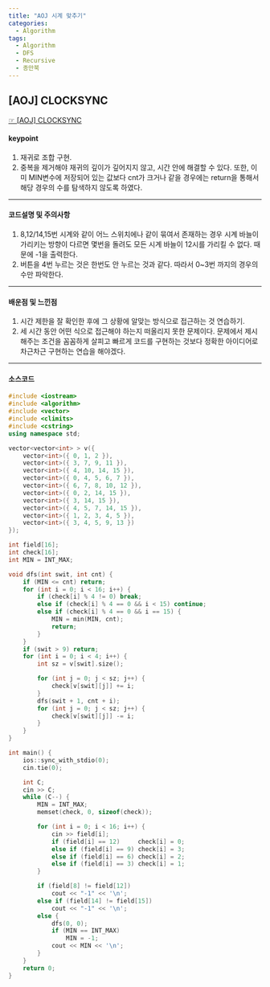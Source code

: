 ```yaml
---
title: "AOJ 시계 맞추기"
categories:
  - Algorithm
tags:
  - Algorithm
  - DFS
  - Recursive
  - 종만북
---
```


## [AOJ] CLOCKSYNC
 [☞ [AOJ] CLOCKSYNC](https://www.algospot.com/judge/problem/read/CLOCKSYNC)

#### keypoint
1. 재귀로 조합 구현.
2. 중복을 제거해야 재귀의 깊이가 깊어지지 않고, 시간 안에 해결할 수 있다. 또한, 이미 MIN변수에 저장되어 있는 값보다 cnt가 크거나 같을 경우에는 return을 통해서 해당 경우의 수를 탐색하지 않도록 하였다.

---

#### 코드설명 및 주의사항
1. 8,12/14,15번 시계와 같이 어느 스위치에나 같이 묶여서 존재하는 경우 시계 바늘이 가리키는 방향이 다르면 몇번을 돌려도 모든 시계 바늘이 12시를 가리킬 수 없다. 때문에 -1을 출력한다.
2. 버튼을 4번 누르는 것은 한번도 안 누르는 것과 같다. 따라서 0~3번 까지의 경우의 수만 파악한다.

---

#### 배운점 및 느낀점
1. 시간 제한을 잘 확인한 후에 그 상황에 알맞는 방식으로 접근하는 것 연습하기.
2. 세 시간 동안 어떤 식으로 접근해야 하는지 떠올리지 못한 문제이다. 문제에서 제시해주는 조건을 꼼꼼하게 살피고 빠르게 코드를 구현하는 것보다 정확한 아이디어로 차근차근 구현하는 연습을 해야겠다.

---

#### 소스코드
```cpp
#include <iostream>
#include <algorithm>
#include <vector>
#include <climits>
#include <cstring>
using namespace std;

vector<vector<int> > v({
	vector<int>({ 0, 1, 2 }),
	vector<int>({ 3, 7, 9, 11 }),
	vector<int>({ 4, 10, 14, 15 }),
	vector<int>({ 0, 4, 5, 6, 7 }),
	vector<int>({ 6, 7, 8, 10, 12 }),
	vector<int>({ 0, 2, 14, 15 }),
	vector<int>({ 3, 14, 15 }),
	vector<int>({ 4, 5, 7, 14, 15 }),
	vector<int>({ 1, 2, 3, 4, 5 }),
	vector<int>({ 3, 4, 5, 9, 13 })
});

int field[16];
int check[16];
int MIN = INT_MAX;

void dfs(int swit, int cnt) {
	if (MIN <= cnt) return;
	for (int i = 0; i < 16; i++) {
		if (check[i] % 4 != 0) break;
		else if (check[i] % 4 == 0 && i < 15) continue;
		else if (check[i] % 4 == 0 && i == 15) {
			MIN = min(MIN, cnt);
			return;
		}
	}
	if (swit > 9) return;
	for (int i = 0; i < 4; i++) {
		int sz = v[swit].size();

		for (int j = 0; j < sz; j++) {
			check[v[swit][j]] += i;
		}
		dfs(swit + 1, cnt + i);
		for (int j = 0; j < sz; j++) {
			check[v[swit][j]] -= i;
		}
	}
}

int main() {
	ios::sync_with_stdio(0);
	cin.tie(0);

	int C;
	cin >> C;
	while (C--) {
		MIN = INT_MAX;
		memset(check, 0, sizeof(check));

		for (int i = 0; i < 16; i++) {
			cin >> field[i];
			if (field[i] == 12)		check[i] = 0;
			else if (field[i] == 9) check[i] = 3;
			else if (field[i] == 6) check[i] = 2;
			else if (field[i] == 3) check[i] = 1;
		}

		if (field[8] != field[12])
			cout << "-1" << '\n';
		else if (field[14] != field[15])
			cout << "-1" << '\n';
		else {
			dfs(0, 0);
			if (MIN == INT_MAX)
				MIN = -1;
			cout << MIN << '\n';
		}
	}
	return 0;
}
```


